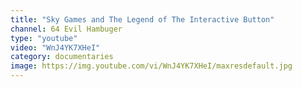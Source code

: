 ```yaml
---
title: "Sky Games and The Legend of The Interactive Button"
channel: 64 Evil Hambuger
type: "youtube"
video: "WnJ4YK7XHeI"
category: documentaries
image: https://img.youtube.com/vi/WnJ4YK7XHeI/maxresdefault.jpg
---
```

